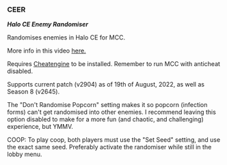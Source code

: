 ### **CEER**  
***Halo CE Enemy Randomiser***

Randomises enemies in Halo CE for MCC. 

More info in this video [here.](https://www.youtube.com/watch?v=17N8_E40Nl0)

Requires [Cheatengine](https://www.cheatengine.org/) to be installed.
Remember to run MCC with anticheat disabled.

Supports current patch (v2904) as of 19th of August, 2022, as well as Season 8 (v2645).

The "Don't Randomise Popcorn" setting makes it so popcorn (infection forms) can't get randomised into other enemies. I recommend leaving this option disabled to make for a more fun (and chaotic, and challenging) experience, but YMMV. 

COOP:
To play coop, both players must use the "Set Seed" setting, and use the exact same seed. Preferably activate the randomiser while still in the lobby menu.

